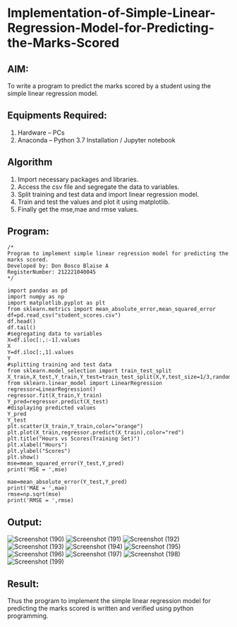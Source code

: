 # Implementation-of-Simple-Linear-Regression-Model-for-Predicting-the-Marks-Scored

## AIM:
To write a program to predict the marks scored by a student using the simple linear regression model.

## Equipments Required:
1. Hardware – PCs
2. Anaconda – Python 3.7 Installation / Jupyter notebook

## Algorithm
1. Import necessary packages and libraries.
2. Access the csv file and segregate the data to variables.
3. Split training and test data and import linear regression model.
4. Train and test the values and plot it using matplotlib.
5. Finally get the mse,mae and rmse values.

## Program:
```
/*
Program to implement simple linear regression model for predicting the marks scored.
Developed by: Don Bosco Blaise A
RegisterNumber: 212221040045
*/

import pandas as pd
import numpy as np
import matplotlib.pyplot as plt
from sklearn.metrics import mean_absolute_error,mean_squared_error
df=pd.read_csv("student_scores.csv")
df.head()
df.tail()
#segregating data to variables
X=df.iloc[:,:-1].values
X
Y=df.iloc[:,1].values
Y
#splitting training and test data
from sklearn.model_selection import train_test_split
X_train,X_test,Y_train,Y_test=train_test_split(X,Y,test_size=1/3,random_state=0)
from sklearn.linear_model import LinearRegression
regressor=LinearRegression()
regressor.fit(X_train,Y_train)
Y_pred=regressor.predict(X_test)
#displaying predicted values
Y_pred
Y_test
plt.scatter(X_train,Y_train,color="orange")
plt.plot(X_train,regressor.predict(X_train),color="red")
plt.title("Hours vs Scores(Training Set)")
plt.xlabel("Hours")
plt.ylabel("Scores")
plt.show()
mse=mean_squared_error(Y_test,Y_pred)
print('MSE = ',mse)
```

```
mae=mean_absolute_error(Y_test,Y_pred)
print('MAE = ',mae)
rmse=np.sqrt(mse)
print('RMSE = ',rmse)
```

## Output:
![Screenshot (190)](https://github.com/DonBoscoBlaiseA/Implementation-of-Simple-Linear-Regression-Model-for-Predicting-the-Marks-Scored/assets/140850829/86cba780-9e56-445e-a6a1-2aba780a433b)
![Screenshot (191)](https://github.com/DonBoscoBlaiseA/Implementation-of-Simple-Linear-Regression-Model-for-Predicting-the-Marks-Scored/assets/140850829/e93e90d2-b242-47cc-b232-8bf85c688a29)
![Screenshot (192)](https://github.com/DonBoscoBlaiseA/Implementation-of-Simple-Linear-Regression-Model-for-Predicting-the-Marks-Scored/assets/140850829/70f32fef-5fb8-43a8-b5b5-f08ef5e86665)
![Screenshot (193)](https://github.com/DonBoscoBlaiseA/Implementation-of-Simple-Linear-Regression-Model-for-Predicting-the-Marks-Scored/assets/140850829/4f3f0684-1a85-47de-8b1f-3a6440690157)
![Screenshot (194)](https://github.com/DonBoscoBlaiseA/Implementation-of-Simple-Linear-Regression-Model-for-Predicting-the-Marks-Scored/assets/140850829/69957f4a-47e4-4f4e-84ee-7bcfbd85c438)
![Screenshot (195)](https://github.com/DonBoscoBlaiseA/Implementation-of-Simple-Linear-Regression-Model-for-Predicting-the-Marks-Scored/assets/140850829/e13dbd8c-8d65-46ee-ad51-7448d8ab6caf)
![Screenshot (196)](https://github.com/DonBoscoBlaiseA/Implementation-of-Simple-Linear-Regression-Model-for-Predicting-the-Marks-Scored/assets/140850829/f9b4ed41-228b-4279-a093-e01b94dd7bc8)
![Screenshot (197)](https://github.com/DonBoscoBlaiseA/Implementation-of-Simple-Linear-Regression-Model-for-Predicting-the-Marks-Scored/assets/140850829/c60c5b8c-dde4-4145-b056-6e7a7697e79e)
![Screenshot (198)](https://github.com/DonBoscoBlaiseA/Implementation-of-Simple-Linear-Regression-Model-for-Predicting-the-Marks-Scored/assets/140850829/d267bc2a-8d59-469b-99b2-8e22ad46d2cf)
![Screenshot (199)](https://github.com/DonBoscoBlaiseA/Implementation-of-Simple-Linear-Regression-Model-for-Predicting-the-Marks-Scored/assets/140850829/1d81dc59-31f2-4202-9a01-28ef9cd364f5)




## Result:
Thus the program to implement the simple linear regression model for predicting the marks scored is written and verified using python programming.
